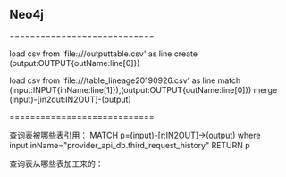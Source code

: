 ## Neo4j


============================

load csv from 'file:///outputtable.csv' as line create (output:OUTPUT{outName:line[0]})

load csv from 'file:///table_lineage20190926.csv' as line match (input:INPUT{inName:line[1]}),(output:OUTPUT{outName:line[0]}) merge (input)-[in2out:IN2OUT]-(output)

============================


查询表被哪些表引用：
MATCH p=(input)-[r:IN2OUT]->(output) where input.inName="provider_api_db.third_request_history" RETURN p

查询表从哪些表加工来的：

